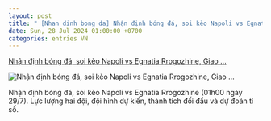 ```yaml
---
layout: post
title: " [Nhan dinh bong da] Nhận định bóng đá, soi kèo Napoli vs Egnatia Rrogozhine, Giao ..."
date: Sun, 28 Jul 2024 01:00:00 +0700
categories: entries VN
---
```

[Nhận định bóng đá, soi kèo Napoli vs Egnatia Rrogozhine, Giao ...](https://www.goal.com/vn/list/nhan-dinh-bong-da-soi-keo-napoli-vs-egnatia-rrogozhine-giao-huu-clb-01h00-ngay-29-7/blt52b07d18a1d69ddb)

![Nhận định bóng đá, soi kèo Napoli vs Egnatia Rrogozhine, Giao ...](https://assets.goal.com/images/v3/blt76b0203834b491c7/Napoli%20preview.png)

Nhận định bóng đá, soi kèo Napoli vs Egnatia Rrogozhine (01h00 ngày 29/7). Lực lượng hai đội, đội hình dự kiến, thành tích đối đầu và dự đoán tỉ số.


